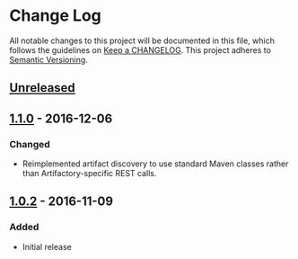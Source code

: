 # Change Log
All notable changes to this project will be documented in this file, which follows the guidelines
on [Keep a CHANGELOG](http://keepachangelog.com/). This project adheres to
[Semantic Versioning](http://semver.org/).

## [Unreleased]

## [1.1.0] - 2016-12-06

### Changed
- Reimplemented artifact discovery to use standard Maven classes rather than Artifactory-specific REST calls.

## [1.0.2] - 2016-11-09

### Added

- Initial release

[Unreleased]: https://github.com/CJSCommonPlatform/require-latest-versions-enforcer-rule/compare/release-1.1.0...HEAD
[1.1.0]: https://github.com/CJSCommonPlatform/require-latest-versions-enforcer-rule/compare/release-1.0.2...release-1.1.0
[1.0.2]: https://github.com/CJSCommonPlatform/require-latest-versions-enforcer-rule/commits/release-1.0.2
